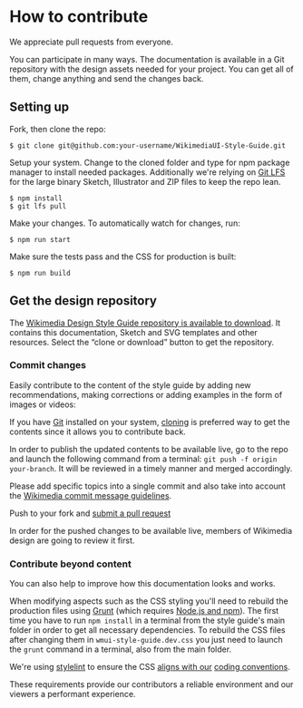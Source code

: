 # How to contribute

We appreciate pull requests from everyone.

You can participate in many ways. The documentation is available in a Git repository with the design assets needed for your project. You can get all of them, change anything and send the changes back.

## Setting up

Fork, then clone the repo:

```console
$ git clone git@github.com:your-username/WikimediaUI-Style-Guide.git
```

Setup your system. Change to the cloned folder and type for npm package manager to install needed packages.
Additionally we're relying on [Git LFS](https://github.com/git-lfs/git-lfs/wiki/Installation) for the large binary Sketch, Illustrator and ZIP files to keep the repo lean.

```console
$ npm install
$ git lfs pull
```

Make your changes. To automatically watch for changes, run:
```console
$ npm run start
```

Make sure the tests pass and the CSS for production is built:

```console
$ npm run build
```

## Get the design repository
The [Wikimedia Design Style Guide repository is available to download](https://github.com/wikimedia/WikimediaUI-Style-Guide/). It contains this documentation, Sketch and SVG templates and other resources. Select the “clone or download” button to get the repository.

### Commit changes
Easily contribute to the content of the style guide by adding new recommendations, making corrections or adding examples in the form of images or videos:

If you have [Git](https://en.wikipedia.org/wiki/Git) installed on your system, [cloning](https://help.github.com/articles/cloning-a-repository/) is preferred way to get the contents since it allows you to contribute back.

In order to publish the updated contents to be available live, go to the repo and launch the following command from a terminal: `git push -f origin your-branch`. It will be reviewed in a timely manner and merged accordingly.

Please add specific topics into a single commit and also take into account the [Wikimedia commit message guidelines](https://www.mediawiki.org/wiki/Gerrit/Commit_message_guidelines).

Push to your fork and [submit a pull request](https://github.com/wikimedia/WikimediaUI-Style-Guide/compare)

In order for the pushed changes to be available live, members of Wikimedia design are going to review it first.

### Contribute beyond content
You can also help to improve how this documentation looks and works.

When modifying aspects such as the CSS styling you'll need to rebuild the production files using [Grunt](https://gruntjs.com/) (which requires [Node.js and npm](https://docs.npmjs.com/getting-started/installing-node)). The first time you have to run `npm install` in a terminal from the style guide's main folder in order to get all necessary dependencies. To rebuild the CSS files after changing them in `wmui-style-guide.dev.css` you just need to launch the `grunt` command in a terminal, also from the main folder.

We're using [stylelint](https://stylelint.io/) to ensure the CSS [aligns with our](https://github.com/wikimedia/stylelint-config-wikimedia/) [coding conventions](https://www.mediawiki.org/wiki/Manual:Coding_conventions/CSS).

These requirements provide our contributors a reliable environment and our viewers a performant experience.
